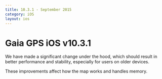 ```yaml
---
title: 10.3.1 - September 2015
category: iOS
layout: ios
---
```


# Gaia GPS iOS v10.3.1

We have made a significant change under the hood, which should result in better performance and stability, especially for users on older devices. 

These improvements affect how the map works and handles memory.
